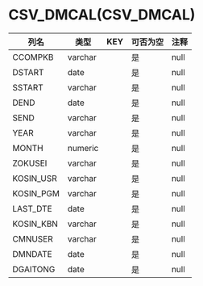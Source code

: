 # CSV_DMCAL(CSV_DMCAL)
| 列名   | 类型   | KEY  | 可否为空 | 注释   |
| ---- | ---- | ---- | ---- | ---- |
|CCOMPKB|varchar||是|null|
|DSTART|date||是|null|
|SSTART|varchar||是|null|
|DEND|date||是|null|
|SEND|varchar||是|null|
|YEAR|varchar||是|null|
|MONTH|numeric||是|null|
|ZOKUSEI|varchar||是|null|
|KOSIN_USR|varchar||是|null|
|KOSIN_PGM|varchar||是|null|
|LAST_DTE|date||是|null|
|KOSIN_KBN|varchar||是|null|
|CMNUSER|varchar||是|null|
|DMNDATE|date||是|null|
|DGAITONG|date||是|null|
